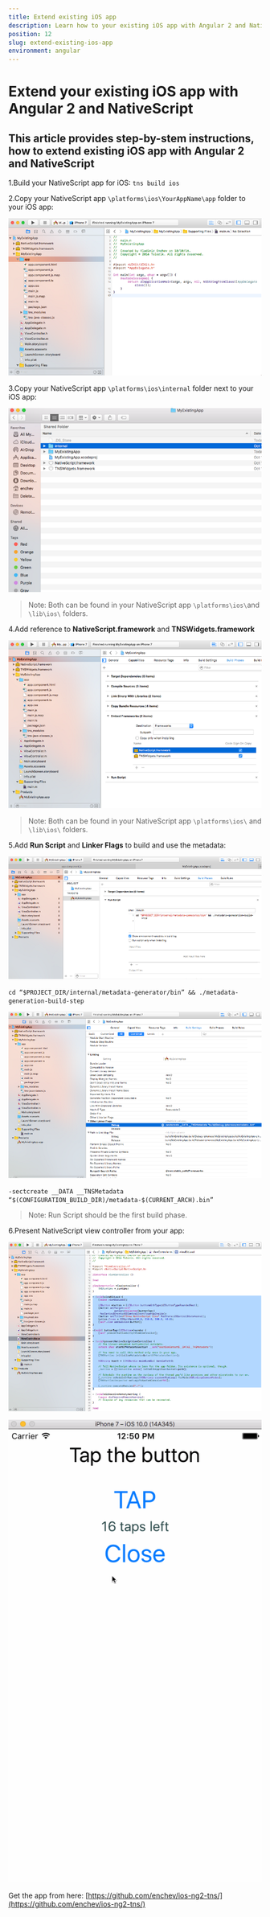 ```yaml
---
title: Extend existing iOS app
description: Learn how to your existing iOS app with Angular 2 and NativeScript
position: 12
slug: extend-existing-ios-app
environment: angular
---
```



# Extend your existing iOS app with Angular 2 and NativeScript

## This article provides step-by-stem instructions, how to extend existing iOS app with Angular 2 and NativeScript

1.Build your NativeScript app for iOS:
`tns build ios`

2.Copy your NativeScript app `\platforms\ios\YourAppName\app` folder to your iOS app:

![Copy your NativeScript](../img/extend-existing-ios-app-with-ns-angular2/copy-your-nativeScript.png)

3.Copy your NativeScript app `\platforms\ios\internal` folder next to your iOS app:

![Copy your NativeScript](../img/extend-existing-ios-app-with-ns-angular2/copy-your-nativeScript-app2.png)

> Note: Both can be found in your NativeScript app `\platforms\ios\`and `\lib\ios\` folders.

4.Add reference to **NativeScript.framework** and **TNSWidgets.framework**

![Copy your NativeScript](../img/extend-existing-ios-app-with-ns-angular2/add-reference.png)

> Note: Both can be found in your NativeScript app `\platforms\ios\` and `\lib\ios\` folders.


5.Add **Run Script** and **Linker Flags** to build and use the metadata:

![Copy your NativeScript](../img/extend-existing-ios-app-with-ns-angular2/add-run-script-and-linker-flags.png)

`cd “$PROJECT_DIR/internal/metadata-generator/bin” && ./metadata-generation-build-step`

![Copy your NativeScript](../img/extend-existing-ios-app-with-ns-angular2/add-run-script-and-linker-flags2.png)

`-sectcreate __DATA __TNSMetadata “$(CONFIGURATION_BUILD_DIR)/metadata-$(CURRENT_ARCH).bin”`

> Note: Run Script should be the first build phase.

6.Present NativeScript view controller from your app:

![Copy your NativeScript](../img/extend-existing-ios-app-with-ns-angular2/present-nativescript-view-controller.png)

![Copy your NativeScript](../img/extend-existing-ios-app-with-ns-angular2/result.gif)

Get the app from here: [https://github.com/enchev/ios-ng2-tns/](https://github.com/enchev/ios-ng2-tns/)